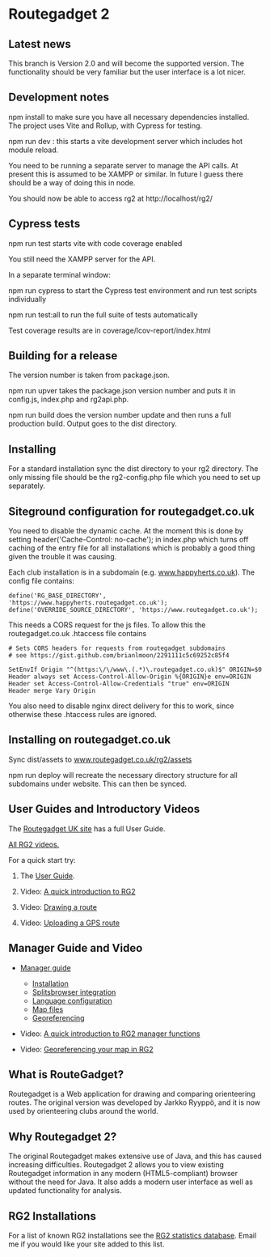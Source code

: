 # Routegadget 2

## Latest news

This branch is Version 2.0 and will become the supported version. The functionality should be very familiar but the user interface is a lot nicer.

## Development notes

npm install to make sure you have all necessary dependencies installed. The project uses Vite and Rollup, with Cypress for testing.

npm run dev : this starts a vite development server which includes hot module reload.

You need to be running a separate server to manage the API calls. At present this is assumed to be XAMPP or similar. In future I guess there should be a way of doing this in node.

You should now be able to access rg2 at http://localhost/rg2/

## Cypress tests

npm run test starts vite with code coverage enabled

You still need the XAMPP server for the API.

In a separate terminal window:

npm run cypress to start the Cypress test environment and run test scripts individually

npm run test:all to run the full suite of tests automatically

Test coverage results are in coverage/lcov-report/index.html

## Building for a release

The version number is taken from package.json.

npm run upver takes the package.json version number and puts it in config.js, index.php and rg2api.php.

npm run build does the version number update and then runs a full production build. Output goes to the dist directory.

## Installing

For a standard installation sync the dist directory to your rg2 directory. The only missing file should be the rg2-config.php file which you need to set up separately.

## Siteground configuration for routegadget.co.uk

You need to disable the dynamic cache. At the moment this is done by setting header('Cache-Control: no-cache'); in index.php which turns off caching of the entry file for all installations which is probably a good thing given the trouble it was causing.

Each club installation is in a subdomain (e.g. www.happyherts.co.uk). The config file contains:

```
define('RG_BASE_DIRECTORY', 'https://www.happyherts.routegadget.co.uk');
define('OVERRIDE_SOURCE_DIRECTORY', 'https://www.routegadget.co.uk');
```

This needs a CORS request for the js files. To allow this the routegadget.co.uk .htaccess file contains

```
# Sets CORS headers for requests from routegadget subdomains
# see https://gist.github.com/brianlmoon/2291111c5c69252c85f4

SetEnvIf Origin "^(https:\/\/www\.(.*)\.routegadget.co.uk)$" ORIGIN=$0
Header always set Access-Control-Allow-Origin %{ORIGIN}e env=ORIGIN
Header set Access-Control-Allow-Credentials "true" env=ORIGIN
Header merge Vary Origin
```

You also need to disable nginx direct delivery for this to work, since otherwise these .htaccess rules are ignored.

## Installing on routegadget.co.uk

Sync dist/assets to www.routegadget.co.uk/rg2/assets

npm run deploy will recreate the necessary directory structure for all subdomains under website. This can then be synced.

## User Guides and Introductory Videos

The [Routegadget UK site](https://www.routegadget.co.uk) has a full User Guide.

[All RG2 videos.](http://screencast-o-matic.com/channels/c2e22vhJZ)

For a quick start try:

1. The [User Guide](https://www.routegadget.co.uk/docs/intro/).

2. Video: [A quick introduction to RG2](http://screencast-o-matic.com/u/VJsd/RG2-Quick-Introduction)

3. Video: [Drawing a route](http://screencast-o-matic.com/u/VJsd/RG2-Draw-A-Route)

4. Video: [Uploading a GPS route](http://screencast-o-matic.com/u/VJsd/RG2-GPS-Upload)

## Manager Guide and Video

- [Manager guide](https://github.com/Maprunner/rg2/wiki/Manager-details)

  - [Installation](https://github.com/Maprunner/rg2/wiki/Installation)
  - [Splitsbrowser integration](https://github.com/Maprunner/rg2/wiki/Splitsbrowser-integration)
  - [Language configuration](https://github.com/Maprunner/rg2/wiki/Language-configuration)
  - [Map files](https://github.com/Maprunner/rg2/wiki/Map-files)
  - [Georeferencing](https://github.com/Maprunner/rg2/wiki/Georeferencing-maps)

- Video: [A quick introduction to RG2 manager functions](http://screencast-o-matic.com/u/VJsd/RG2-Cassiobury-Manager-Demo)

- Video: [Georeferencing your map in RG2](http://screencast-o-matic.com/u/VJsd/Georeferencing)

## What is RouteGadget?

Routegadget is a Web application for drawing and comparing orienteering routes. The original version was developed by Jarkko Ryyppö, and it is now used by orienteering clubs around the world.

## Why Routegadget 2?

The original Routegadget makes extensive use of Java, and this has caused increasing difficulties.
Routegadget 2 allows you to view existing Routegadget information in any modern (HTML5-compliant) browser without the need for Java. It also adds a modern user interface as well as updated functionality for analysis.

## RG2 Installations

For a list of known RG2 installations see the [RG2 statistics database](http://www.maprunner.co.uk/rg2-stats). Email me if you would like your site added to this list.
